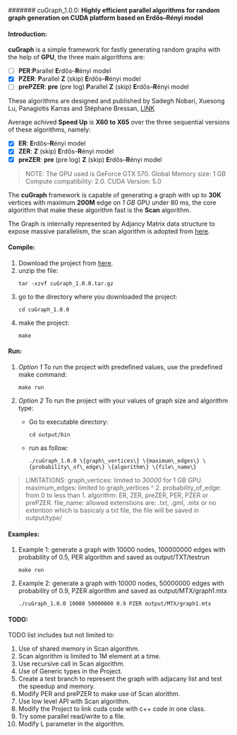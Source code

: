 ####### cuGraph_1.0.0:
**Highly efficient parallel algorithms for random graph generation on CUDA platform based on Erdős–Rényi model**

#### Introduction:
**cuGraph** is a simple framework for fastly generating random graphs with the help of **GPU**, the three main algorithms are:
- [ ] **PER**:**P**arallel **E**rdős–**R**ényi model
- [X] **PZER**: **P**arallel **Z** (skip) **E**rdős–**R**ényi model
- [ ] **prePZER**: **pre** (pre log) **P**arallel **Z** (skip) **E**rdős–**R**ényi model

These algorithms are designed and published by Sadegh Nobari, Xuesong Lu, Panagiotis Karras and Stéphane Bressan, [LINK](http://icdt.tu-dortmund.de/proceedings/edbticdt2011proc/WebProceedings/papers/edbt/a30-nobari.pdf)

Average achived __Speed Up__ is __X60 to X65__ over the three sequential versions of these algorithms, namely:
- [X] **ER**: **E**rdős–**R**ényi model
- [x] **ZER**: **Z** (skip) **E**rdős–**R**ényi model
- [X] **preZER**: **pre** (pre log) **Z** (skip) **E**rdős–**R**ényi model

> NOTE:
> The GPU used is GeForce GTX 570.
> Global Memory size: 1 GB
> Compute compatibility: 2.0.
> CUDA Version: 5.0

The **cuGraph** framework is capable of generating a graph with up to **30K** vertices with maximum **200M** edge on *1 GB* GPU under 80 ms, the core algorithm that make these algorithm fast is the **Scan** algorithm.

The Graph is internally represented by Adjancy Matrix data structure to expose massive parallelism, the scan algorithm is adopted from [here](https://research.nvidia.com/sites/default/files/publications/nvr-2008-003.pdf).

#### Compile:
1. Download the project from [here](https://research.nvidia.com/sites/default/files/publications/nvr-2008-003.pdf).
2. unzip the file:
   ```shell
   tar -xzvf cuGraph_1.0.0.tar.gz
   ```
3. go to the directory where you downloaded the project:
   ```shell
   cd cuGraph_1.0.0
   ```
4. make the project:
   ```shell
   make
   ```

#### Run:
1. *Option 1* To run the project with predefined values, use the predefined make command:
   ```shell
   make run
   ``` 

2. *Option 2* To run the project with your values of graph size and algorithm type:
   * Go to executable directory:
   	 ```shell
     cd output/bin
     ```
   * run as follow:
     ```shell
     ./cuGraph_1.0.0 \{graph\_vertices\} \{maximum\_edges\} \{probability\_of\_edge\} \{algorithm\} \{file\_name\}
     ```

> LIMITATIONS:
> graph\_vertices: limited to _30000_ for 1 GB GPU.
> maximum\_edges: limited to graph\_vertices ^ 2.
> probability\_of\_edge: from 0 to less than 1.
> algorithm: ER, ZER, preZER, PER, PZER or prePZER.
> file\_name: allowed extenstions are: .txt, .gml, .mtx or no extention which is basicaly a txt file, the file will be saved in output/type/

#### Examples:
1. Example 1: generate a graph with 10000 nodes, 100000000 edges with probability of 0.5, PER algorithm and saved as output/TXT/testrun
   ```shell
   make run
   ```

2. Example 2: generate a graph with 10000 nodes, 50000000 edges with probability of 0.9, PZER algorithm and saved as output/MTX/graph1.mtx
   ```shell
   ./cuGraph_1.0.0 10000 50000000 0.9 PZER output/MTX/graph1.mtx
   ```
   
#### TODO:
TODO list includes but not limited to:
1. Use of shared memory in Scan algorithm.
2. Scan algorithm is limited to 1M element at a time.
3. Use recursive call in Scan algorithm.
4. Use of Generic types in the Project.
5. Create a test branch to represent the graph with adjacany list and test the speedup and memory.
6. Modify PER and prePZER to make use of Scan alorithm.
7. Use low level API with Scan algorithm.
8. Modify the Project to link cuda code with c++ code in one class.
9. Try some parallel read/write to a file.
10. Modify L parameter in the algorithm.














